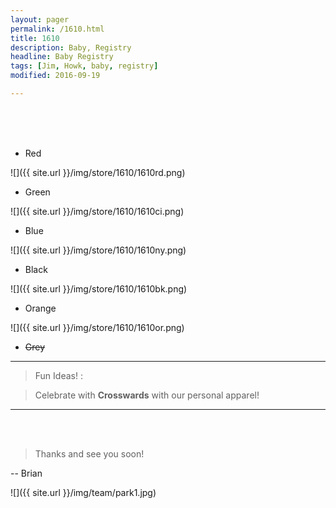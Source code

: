 ```yaml
---
layout: pager
permalink: /1610.html
title: 1610
description: Baby, Registry
headline: Baby Registry
tags: [Jim, Howk, baby, registry]
modified: 2016-09-19

---
```


<style>
  .cn-button {
    margin-top: -5em;
  }
</style>

<br>
<br>
<br>


* Red

![]({{ site.url }}/img/store/1610/1610rd.png)

* Green

![]({{ site.url }}/img/store/1610/1610ci.png)

* Blue

![]({{ site.url }}/img/store/1610/1610ny.png)

* Black

![]({{ site.url }}/img/store/1610/1610bk.png)

* Orange

![]({{ site.url }}/img/store/1610/1610or.png)

* ~~Grey~~

---

> Fun Ideas! :

> Celebrate with **Crosswards** with our personal apparel!


---


<br>
<br>



> Thanks and see you soon!

-- Brian

![]({{ site.url }}/img/team/park1.jpg)
